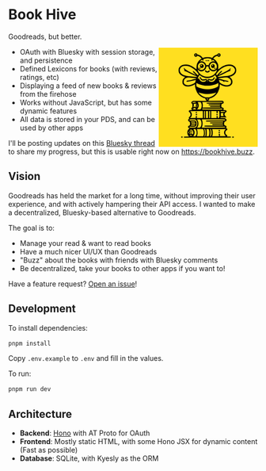 # Book Hive

Goodreads, but better.

<img align="right" src="./public/bee.svg?raw=true" height="200" />

- OAuth with Bluesky with session storage, and persistence
- Defined Lexicons for books (with reviews, ratings, etc)
- Displaying a feed of new books & reviews from the firehose
- Works without JavaScript, but has some dynamic features
- All data is stored in your PDS, and can be used by other apps

I'll be posting updates on this [Bluesky thread](https://bsky.app/profile/nickthesick.com/post/3lb7ilmgrxk2u) to share my progress, but this is usable right now on <https://bookhive.buzz>.

## Vision

Goodreads has held the market for a long time, without improving their user experience, and with actively hampering their API access. I wanted to make a decentralized, Bluesky-based alternative to Goodreads.

The goal is to:

- Manage your read & want to read books
- Have a much nicer UI/UX than Goodreads
- "Buzz" about the books with friends with Bluesky comments
- Be decentralized, take your books to other apps if you want to!

Have a feature request? [Open an issue](https://github.com/nperez0111/bookhive/issues/new)!

## Development

To install dependencies:

```bash
pnpm install
```

Copy `.env.example` to `.env` and fill in the values.

To run:

```bash
pnpm run dev
```

## Architecture

- **Backend**: [Hono](https://hono.dev) with AT Proto for OAuth
- **Frontend**: Mostly static HTML, with some Hono JSX for dynamic content (Fast as possible)
- **Database**: SQLite, with Kyesly as the ORM

